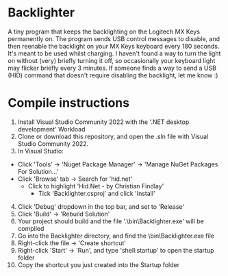 # Backlighter
A tiny program that keeps the backlighting on the Logitech MX Keys permanently on. The program sends USB control messages to disable, and then reenable the backlight on your MX Keys keyboard every 180 seconds. It's meant to be used whilst charging. I haven't found a way to turn the light on without (very) briefly turning it off, so occasionally your keyboard light may flicker briefly every 3 minutes. If someone finds a way to send a USB (HID) command that doesn't require disabling the backlight, let me know :)

# Compile instructions
1) Install Visual Studio Community 2022 with the '.NET desktop development' Workload
2) Clone or download this repository, and open the .sln file with Visual Studio Community 2022.
3) In Visual Studio:
  - Click 'Tools' -> 'Nuget Package Manager' -> 'Manage NuGet Packages For Solution...'
  - Click 'Browse' tab -> Search for 'hid.net'
    - Click to highlight 'Hid.Net - by Christian Findlay'
      - Tick 'Backlighter.csproj' and click 'Install'
4) Click 'Debug' dropdown in the top bar, and set to 'Release'
5) Click 'Build' -> 'Rebuild Solution'
6) Your project should build and the file '.\bin\Backlighter.exe' will be compiled
7) Go into the Backlighter directory, and find the \bin\Backlighter.exe file
8) Right-click the file -> 'Create shortcut'
9) Right-click 'Start' -> 'Run', and type 'shell:startup' to open the startup folder
10) Copy the shortcut you just created into the Startup folder
